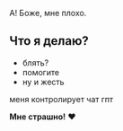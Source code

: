 А!
Боже, мне плохо.

## Что я делаю? 

- блять?
- помогите
- ну и жесть

меня контролирует чат гпт


**Мне страшно!** ❤️
